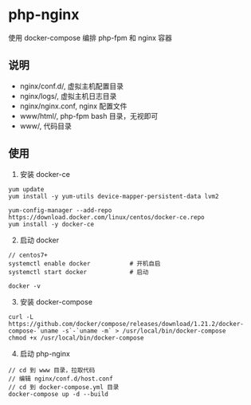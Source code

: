 # php-nginx
使用 docker-compose 编排 php-fpm 和 nginx 容器

## 说明
- nginx/conf.d/, 虚拟主机配置目录
- nginx/logs/, 虚拟主机日志目录
- nginx/nginx.conf, nginx 配置文件
- www/html/, php-fpm bash 目录，无视即可
- www/, 代码目录

## 使用
1. 安装 docker-ce
```shell
yum update
yum install -y yum-utils device-mapper-persistent-data lvm2

yum-config-manager --add-repo https://download.docker.com/linux/centos/docker-ce.repo
yum install -y docker-ce
```

2. 启动 docker
```shell
// centos7+
systemctl enable docker           # 开机自启
systemctl start docker            # 启动

docker -v
```

3. 安装 docker-compose
```shell
curl -L https://github.com/docker/compose/releases/download/1.21.2/docker-compose-`uname -s`-`uname -m` > /usr/local/bin/docker-compose
chmod +x /usr/local/bin/docker-compose
```

4. 启动 php-nginx
```shell
// cd 到 www 目录，拉取代码
// 编辑 nginx/conf.d/host.conf
// cd 到 docker-compose.yml 目录
docker-compose up -d --build
```